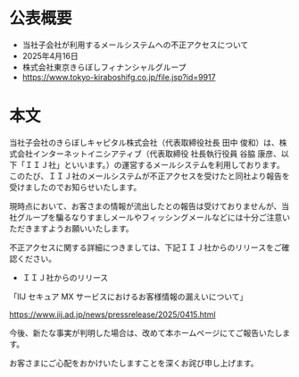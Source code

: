 # 公表概要
- 当社子会社が利用するメールシステムへの不正アクセスについて 
- 2025年4月16日
- 株式会社東京きらぼしフィナンシャルグループ
- https://www.tokyo-kiraboshifg.co.jp/file.jsp?id=9917

# 本文
当社子会社のきらぼしキャピタル株式会社（代表取締役社長 田中 俊和）は、株式会社インターネットイニシアティブ（代表取締役 社長執行役員 谷脇 康彦、以下「ＩＩＪ社」といいます。）の運営するメールシステムを利用しております。このたび、ＩＩＪ社のメールシステムが不正アクセスを受けたと同社より報告を受けましたのでお知らせいたします。

現時点において、お客さまの情報が流出したとの報告は受けておりませんが、当社グループを騙るなりすましメールやフィッシングメールなどには十分ご注意いただきますようお願いいたします。

不正アクセスに関する詳細につきましては、下記ＩＩＪ社からのリリースをご確認ください。
- ＩＩＪ社からのリリース

「IIJ セキュア MX サービスにおけるお客様情報の漏えいについて」

https://www.iij.ad.jp/news/pressrelease/2025/0415.html

今後、新たな事実が判明した場合は、改めて本ホームページにてご報告いたします。

お客さまにご心配をおかけいたしますことを深くお詫び申し上げます。

